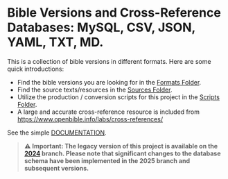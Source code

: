 # Bible Versions and Cross-Reference Databases: MySQL, CSV, JSON, YAML, TXT, MD.

This is a collection of bible versions in different formats. Here are some quick introductions:

- Find the bible versions you are looking for in the [Formats Folder](./formats).
- Find the source texts/resources in the [Sources Folder](./sources).
- Utilize the production / conversion scripts for this project in the [Scripts Folder](./scripts).
- A large and accurate cross-reference resource is included from https://www.openbible.info/labs/cross-references/ 

See the simple [DOCUMENTATION](https://github.com/scrollmapper/bible_databases/blob/2025/docs/README.md).

> **⚠️ Important: The legacy version of this project is available on the [2024](https://github.com/scrollmapper/bible_databases/tree/2024) branch. Please note that significant changes to the database schema have been implemented in the 2025 branch and subsequent versions.**

